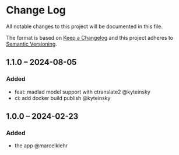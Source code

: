 # Change Log
All notable changes to this project will be documented in this file.

The format is based on [Keep a Changelog](http://keepachangelog.com/)
and this project adheres to [Semantic Versioning](http://semver.org/).

## 1.1.0 – 2024-08-05
### Added
- feat: madlad model support with ctranslate2 @kyteinsky
- ci: add docker build publish @kyteinsky


## 1.0.0 – 2024-02-23
### Added
* the app @marcelklehr
